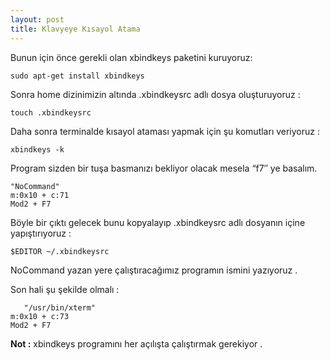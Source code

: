 ```yaml
---
layout: post
title: Klavyeye Kısayol Atama
---
```


Bunun için önce gerekli olan xbindkeys paketini kuruyoruz:

`sudo apt-get install xbindkeys `

Sonra home dizinimizin altında .xbindkeysrc adlı dosya oluşturuyoruz :

`touch .xbindkeysrc `

Daha sonra terminalde kısayol ataması yapmak için şu komutları veriyoruz :

`xbindkeys -k `

Program sizden bir tuşa basmanızı bekliyor olacak mesela “f7″ ye basalım.

    "NoCommand"
    m:0x10 + c:71
    Mod2 + F7

Böyle bir çıktı gelecek bunu kopyalayıp .xbindkeysrc adlı dosyanın içine yapıştırıyoruz :

`$EDITOR ~/.xbindkeysrc`

NoCommand yazan yere çalıştıracağımız programın ismini yazıyoruz .

Son hali şu şekilde olmalı :

       "/usr/bin/xterm"
    m:0x10 + c:73
    Mod2 + F7

**Not :** xbindkeys programını her açılışta çalıştırmak gerekiyor .

